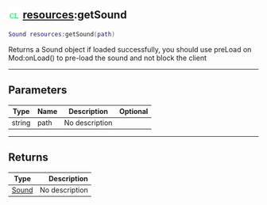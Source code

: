 ## <img src="../../.gitbook/assets/client.png" width="24" height=24 /> [resources](https://iaswiki.rawr.dev/readme/resources):getSound

```lua
Sound resources:getSound(path)
```

Returns a Sound object if loaded successfully, you should use preLoad on Mod:onLoad() to pre-load the sound and not block the client

------
## Parameters

| Type   | Name | Description | Optional |
| ------ | ---- | ----------- | -------: |
| string | path | No description |  |


------
## Returns

| Type   | Description |
| ------ | ----------: |
| [Sound](https://iaswiki.rawr.dev/readme/sound) | No description |

